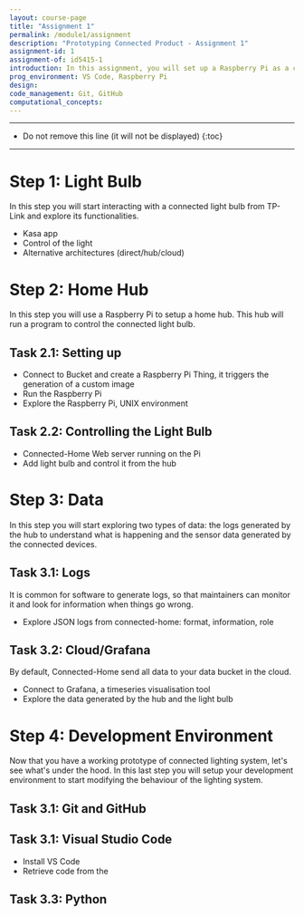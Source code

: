 ```yaml
---
layout: course-page
title: "Assignment 1"
permalink: /module1/assignment
description: "Prototyping Connected Product - Assignment 1"
assignment-id: 1
assignment-of: id5415-1
introduction: In this assignment, you will set up a Raspberry Pi as a connected home hub to control connected light bulbs. We will walk you through the different 
prog_environment: VS Code, Raspberry Pi
design: 
code_management: Git, GitHub
computational_concepts: 
---
```



---

* Do not remove this line (it will not be displayed)
{:toc}

---


# Step 1: Light Bulb

In this step you will start interacting with a connected light bulb from TP-Link and explore its functionalities.

* Kasa app
* Control of the light
* Alternative architectures (direct/hub/cloud)

# Step 2: Home Hub

In this step you will use a Raspberry Pi to setup a home hub. This hub will run a program to control the connected light bulb.

## Task 2.1: Setting up

* Connect to Bucket and create a Raspberry Pi Thing, it triggers the generation of a custom image
* Run the Raspberry Pi
* Explore the Raspberry Pi, UNIX environment

## Task 2.2: Controlling the Light Bulb

* Connected-Home Web server running on the Pi 
* Add light bulb and control it from the hub

# Step 3: Data

In this step you will start exploring two types of data: the logs generated by the hub to understand what is happening and the sensor data generated by the connected devices.

## Task 3.1: Logs

It is common for software to generate logs, so that maintainers can monitor it and look for information when things go wrong.

* Explore JSON logs from connected-home: format, information, role

## Task 3.2: Cloud/Grafana

By default, Connected-Home send all data to your data bucket in the cloud.

* Connect to Grafana, a timeseries visualisation tool
* Explore the data generated by the hub and the light bulb

# Step 4: Development Environment

Now that you have a working prototype of connected lighting system, let's see what's under the hood. In this last step you will setup your development environment to start modifying the behaviour of the lighting system.

## Task 3.1: Git and GitHub


## Task 3.1: Visual Studio Code

* Install VS Code
* Retrieve code from the 

## Task 3.3: Python

